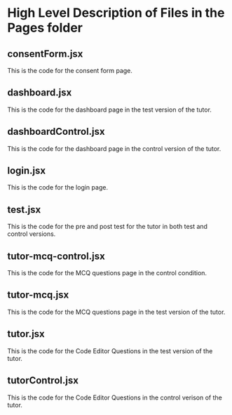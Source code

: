 # High Level Description of Files in the Pages folder

## consentForm.jsx

This is the code for the consent form page.

## dashboard.jsx

This is the code for the dashboard page in the test version of the tutor.

## dashboardControl.jsx

This is the code for the dashboard page in the control version of the tutor.

## login.jsx

This is the code for the login page.

## test.jsx

This is the code for the pre and post test for the tutor in both test and control versions.

## tutor-mcq-control.jsx

This is the code for the MCQ questions page in the control condition.

## tutor-mcq.jsx

This is the code for the MCQ questions page in the test version of the tutor. 

## tutor.jsx

This is the code for the Code Editor Questions in the test version of the tutor.

## tutorControl.jsx

This is the code for the Code Editor Questions in the control verison of the tutor. 

